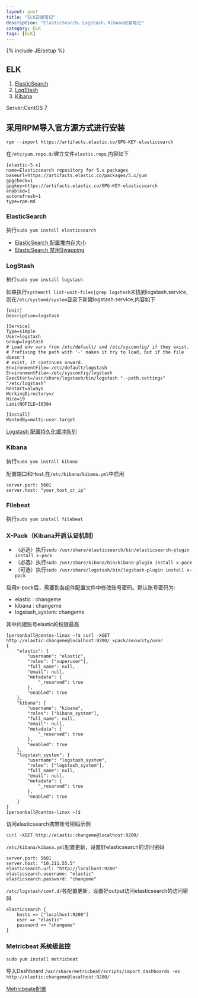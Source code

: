 ```yaml
---
layout: post
title: "ELK安装笔记"
description: "ElasticSearch，LogStash，Kibana安装笔记"
category: ELK
tags: [ELK]
---
```

{% include JB/setup %}

## ELK

1. [ElasticSearch](https://www.elastic.co/cn/downloads/elasticsearch)
2. [LogStash](https://www.elastic.co/cn/downloads/logstash)
3. [Kibana](https://www.elastic.co/cn/downloads/kibana)

Server:CentOS 7

## 采用RPM导入官方源方式进行安装

    rpm --import https://artifacts.elastic.co/GPG-KEY-elasticsearch

在`/etc/yum.repo.d/`建立文件`elastic.repo`,内容如下

    [elastic-5.x]
    name=Elasticsearch repository for 5.x packages
    baseurl=https://artifacts.elastic.co/packages/5.x/yum
    gpgcheck=1
    gpgkey=https://artifacts.elastic.co/GPG-KEY-elasticsearch
    enabled=1
    autorefresh=1
    type=rpm-md


### ElasticSearch

执行`sudo yum install elasticsearch`

* [ElasticSearch 配置堆内存大小](https://www.elastic.co/guide/en/elasticsearch/reference/current/heap-size.html)
* [ElasticSearch 禁用Swapping](https://www.elastic.co/guide/en/elasticsearch/reference/current/setup-configuration-memory.html)


### LogStash

执行`sudo yum install logstash`

如果执行`systemctl list-unit-files|grep logstash`未找到logstash.service,  
则在`/etc/systemd/system`目录下新建logstash.service,内容如下

    [Unit]
    Description=logstash

    [Service]
    Type=simple
    User=logstash
    Group=logstash
    # Load env vars from /etc/default/ and /etc/sysconfig/ if they exist.
    # Prefixing the path with '-' makes it try to load, but if the file doesn't
    # exist, it continues onward.
    EnvironmentFile=-/etc/default/logstash
    EnvironmentFile=-/etc/sysconfig/logstash
    ExecStart=/usr/share/logstash/bin/logstash "--path.settings" "/etc/logstash"
    Restart=always
    WorkingDirectory=/
    Nice=19
    LimitNOFILE=16384

    [Install]
    WantedBy=multi-user.target


[Logstash 配置持久化缓冲队列](https://www.elastic.co/guide/en/logstash/current/persistent-queues.html)

### Kibana

执行`sudo yum install kibana`

配置端口和Host,在`/etc/kibana/kibana.yml`中启用

    server.port: 5601
    server.host: "your_host_or_ip"

### Filebeat

执行`sudo yum install filebeat`

### X-Pack（Kibana开启认证机制）

* （必选）执行`sudo /usr/share/elasticsearch/bin/elasticsearch-plugin install x-pack`  
* （必选）执行`sudo /usr/share/kibana/bin/kibana-plugin install x-pack`  
* （可选）执行`sudo /usr/share/logstash/bin/logstash-plugin install x-pack`

启用x-pack后，需要到各组件配置文件中修改账号密码。默认账号密码为:

* elastic : changeme
* kibana : changeme
* logstash_system: changeme

其中内建账号elastic的权限最高

    [personball@centos-linux ~]$ curl -XGET http://elastic:changeme@localhost:9200/_xpack/security/user
    {
        "elastic": {
            "username": "elastic",
            "roles": ["superuser"],
            "full_name": null,
            "email": null,
            "metadata": {
                "_reserved": true
            },
            "enabled": true
        },
        "kibana": {
            "username": "kibana",
            "roles": ["kibana_system"],
            "full_name": null,
            "email": null,
            "metadata": {
                "_reserved": true
            },
            "enabled": true
        },
        "logstash_system": {
            "username": "logstash_system",
            "roles": ["logstash_system"],
            "full_name": null,
            "email": null,
            "metadata": {
                "_reserved": true
            },
            "enabled": true
        }
    }
    [personball@centos-linux ~]$

访问elasticsearch携带账号密码示例

    curl -XGET http://elastic:changeme@localhost:9200/

`/etc/kibana/kibana.yml`配置更新，设置好elasticsearch的访问密码

    server.port: 5601
    server.host: "10.211.55.5"
    elasticsearch.url: "http://localhost:9200"
    elasticsearch.username: "elastic"
    elasticsearch.password: "changeme"

`/etc/logstash/conf.d/`各配置更新，设置好output访问elasticsearch的访问密码

    elasticsearch {
        hosts => ["localhost:9200"]
        user => "elastic"
        password => "changeme"
    }

### Metricbeat 系统级监控

`sudo yum install metricbeat`

导入Dashboard `/usr/share/metricbeat/scripts/import_dashboards -es http://elastic:changeme@localhost:9200/`

[Metricbeate配置](https://www.elastic.co/guide/en/beats/metricbeat/current/metricbeat-configuration.html)
